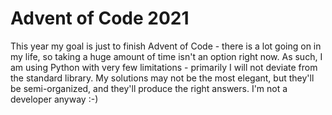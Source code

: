 # Advent of Code 2021

This year my goal is just to finish Advent of Code - there is a lot going on in my life, so taking a huge amount of time isn't an option right now.  As such, I am using Python with very few limitations - primarily I will not deviate from the standard library.  My solutions may not be the most elegant, but they'll be semi-organized, and they'll produce the right answers.  I'm not a developer anyway :-) 
